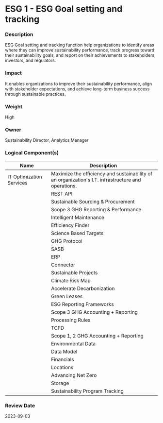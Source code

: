
#  ESG 1 - ESG Goal setting and tracking



### Description

ESG Goal setting and tracking function help organizations to identify areas where they can improve sustainability performance, track progress toward their sustainability goals, and report on their achievements to stakeholders, investors, and regulators. 




### Impact

It enables organizations to improve their sustainability performance, align with stakeholder expectations, and achieve long-term business success through sustainable practices.




### Weight

High




### Owner

Sustainability Director, Analytics Manager





### Logical Component(s)

| Name | Description |
| --- | --- |
 | IT Optimization Services | Maximize the efficiency and sustainability of an organization's I.T. infrastructure and operations. |
     | REST API | REST API (short for Representational State Transfer Application Programming Interface) is a type of API that allows software applications to communicate with each other over the internet. REST APIs use a standard set of protocols and data formats to exchange information between applications, allowing them to communicate and share data in a consistent and predictable manner.<br> |
     | Sustainable Sourcing & Procurement | Sustainable sourcing and procurement refers to the processes and practices used to acquire goods and services in a way that is environmentally, socially, and economically responsible and sustainable over the long term.<br> |
     | Scope 3 GHG Reporting & Performance | Scope 3 GHG (greenhouse gas) reporting and performance refers to the measurement, reporting, and management of greenhouse gas emissions from sources that are not directly owned or controlled by an organization, but that are related to its activities. <br> |
     | Intelligent Maintenance | Application for managing and maintaining assets that use data and analytics to predict when maintenance is needed. This approach is designed to optimize the maintenance schedule for an asset based on its actual condition, rather than following a predetermined schedule or reacting to failures.<br> |
     | Efficiency Finder | Application to identify and analyze the efficiency of assets within an asset management system. This may include identifying opportunities for improving the performance or efficiency of the asset, as well as identifying potential problems or inefficiencies that could impact its performance.<br> |
     | Science Based Targets | The Science Based Targets initiative is a collaboration between the CDP, the United Nations Global Compact, World Resources Institute and the World Wide Fund for Nature. Since 2015 more than 1,000 companies have joined the initiative to set a science-based climate target |
     | GHG Protocol | GHG Protocol establishes comprehensive global standardized frameworks to measure and manage greenhouse gas (GHG) emissions from private and public sector operations, value chains and mitigation actions. |
     | SASB | SASB Standards guide the disclosure of financially material sustainability information by companies to their investors.  |
     | ERP | Enterprise resource planning (ERP) systems are software platforms that are designed to help organizations manage and integrate their business processes, such as finance, accounting, human resources, procurement, and supply chain management.<br> |
     | Connector | Connector refers to a device or software that allows different devices or systems to communicate and exchange data with each other. Connectors enable the interoperability of different devices and systems, allowing them to work together and share data over a network.<br> |
     | Sustainable Projects | Sustainable projects aim to reduce environmental impacts, such as greenhouse gas emissions or resource consumption, or improve social and economic conditions by creating jobs or improving quality of life.<br> |
     | Climate Risk Map | A climate risk map is a visual representation of the potential risks and impacts of climate change on a particular region or area. <br> |
     | Accelerate Decarbonization | Accelerate decarbonization refers to the process of increasing the speed and scale at which carbon dioxide (CO2) and other greenhouse gases are reduced or eliminated in order to mitigate the impacts of climate change. <br> |
     | Green Leases | Green leases are leases for commercial or residential properties that include provisions related to environmental sustainability and energy efficiency. These provisions may require the tenant or property owner to take certain actions to reduce their environmental impact, such as using energy-efficient appliances or implementing water conservation measures.<br> |
     | ESG Reporting Frameworks | ESG (environmental, social, and governance) reporting frameworks are guidelines or standards that organizations can use to report on their environmental, social, and governance performance, risks, and impacts. <br> |
     | Scope 3 GHG Accounting + Reporting | Scope 3 GHG (greenhouse gas) accounting and reporting refers to the measurement, accounting, and reporting of greenhouse gas emissions from sources that are not directly owned or controlled by an organization, but that are related to its activities. <br> |
     | Processing Rules | Processing rules in data systems refer to the set of instructions or algorithms that are used to manipulate and process data within the system. These rules can be used to perform a wide range of tasks, including data validation, transformation, aggregation, and analysis.<br> |
     | TCFD | TCFD reporting refers to the practice of reporting on climate-related financial risks and opportunities in accordance with the recommendations of the Task Force on Climate-related Financial Disclosures ( |
     | Scope 1, 2 GHG Accounting + Reporting | Scope 1, 2, and 3 GHG (greenhouse gas) emissions are categories used to classify and report the greenhouse gas emissions of an organization. Scope 1 emissions are direct emissions that are under the control of an organization, such as emissions from company-owned vehicles or equipment. Scope 2 emissions are indirect emissions that result from an organization's consumption of purchased electricity, steam, heating, or cooling.<br> |
     | Environmental Data | Environmental data refers to information that is collected about the natural environment and its various components, such as air, water, soil, plants, etc. This data can be collected using various methods, including field observations, remote sensing, and laboratory analysis, and it can be used to understand and monitor the health and functioning of the environment.<br> |
     | Data Model | A data model is a way of organizing and representing data in a computer system. It defines the structure and relationships between different data pieces and serves as a blueprint for how the data will be stored and accessed.<br> |
     | Financials | Financial include various metrics, such as revenue, profits, expenses, cash flow, assets, liabilities, and equity.  |
     | Locations | Location refers to the physical location of devices, sensors, and other assets connected to the network. <br> |
     | Advancing Net Zero | Advancing Net Zero is WorldGBC's global program working towards total sector decarbonization by 2050 |
     | Storage | Storage refers to the physical or virtual space where data is saved and stored for later use. Storage is an essential part of any data system, enabling it to retain and access data over time.<br> |
     | Sustainability Program Tracking | Sustainability program tracking is the process of monitoring and measuring the progress and performance of a sustainability program or initiative. <br> |
    




### Review Date

2023-09-03

